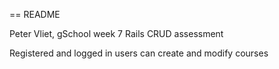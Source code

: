 == README

Peter Vliet, gSchool
week 7 Rails CRUD assessment

Registered and logged in users can create and modify courses
